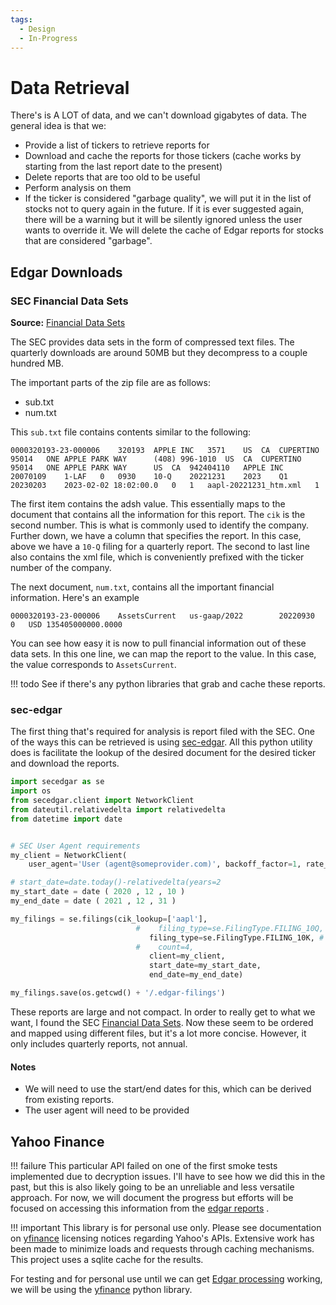 ```yaml
---
tags:
  - Design
  - In-Progress
---
```


# Data Retrieval

There's is A LOT of data, and we can't download gigabytes of data. The general idea is that we:

- Provide a list of tickers to retrieve reports for
- Download and cache the reports for those tickers (cache works by starting from the last report date to the present)
- Delete reports that are too old to be useful
- Perform analysis on them
- If the ticker is considered "garbage quality", we will put it in the list of stocks not to query again in the future. If it is ever suggested again, there will be a warning but it will be silently ignored unless the user wants to override it. We will delete the cache of Edgar reports for stocks that are considered "garbage".

## Edgar Downloads

### SEC Financial Data Sets

**Source:** [Financial Data Sets](https://www.sec.gov/dera/data/financial-statement-data-sets)

The SEC provides data sets in the form of compressed text files. The quarterly downloads are around 50MB but they decompress to a couple hundred MB.

The important parts of the zip file are as follows:

- sub.txt
- num.txt

This `sub.txt` file contains contents similar to the following:

``` title="sub.txt"
0000320193-23-000006	320193	APPLE INC	3571	US	CA	CUPERTINO	95014	ONE APPLE PARK WAY		(408) 996-1010	US	CA	CUPERTINO	95014	ONE APPLE PARK WAY		US	CA	942404110	APPLE INC	20070109	1-LAF	0	0930	10-Q	20221231	2023	Q1	20230203	2023-02-02 18:02:00.0	0	1	aapl-20221231_htm.xml	1
```

The first item contains the adsh value. This essentially maps to the document that contains all the information for this report. The `cik` is the second number. This is what is commonly used to identify the company. Further down, we have a column that specifies the report. In this case, above we have a `10-Q` filing for a quarterly report. The second to last line also contains the xml file, which is conveniently prefixed with the ticker number of the company.

The next document, `num.txt`, contains all the important financial information. Here's an example

``` title="num.txt"
0000320193-23-000006	AssetsCurrent	us-gaap/2022		20220930	0	USD	135405000000.0000	
```

You can see how easy it is now to pull financial information out of these data sets. In this one line, we can map the report to the value. In this case, the value corresponds to `AssetsCurrent`.

!!! todo
    See if there's any python libraries that grab and cache these reports.

### sec-edgar

The first thing that's required for analysis is report filed with the SEC. One of the ways this can be retrieved is using [sec-edgar](https://github.com/sec-edgar/sec-edgar). All this python utility does is facilitate the lookup of the desired document for the desired ticker and download the reports.

``` python title="Example"
import secedgar as se
import os
from secedgar.client import NetworkClient
from dateutil.relativedelta import relativedelta
from datetime import date


# SEC User Agent requirements
my_client = NetworkClient(
    user_agent='User (agent@someprovider.com)', backoff_factor=1, rate_limit=9)

# start_date=date.today()-relativedelta(years=2
my_start_date = date ( 2020 , 12 , 10 ) 
my_end_date = date ( 2021 , 12 , 31 )

my_filings = se.filings(cik_lookup=['aapl'],
                            #    filing_type=se.FilingType.FILING_10Q, # quarterly
                               filing_type=se.FilingType.FILING_10K, # annual
                            #    count=4,
                               client=my_client,
                               start_date=my_start_date,
                               end_date=my_end_date)

my_filings.save(os.getcwd() + '/.edgar-filings')
```

These reports are large and not compact. In order to really get to what we want, I found the SEC [Financial Data Sets](https://www.sec.gov/dera/data/financial-statement-data-sets). Now these seem to be ordered and mapped using different files, but it's a lot more concise. However, it only includes quarterly reports, not annual.

#### Notes

- We will need to use the start/end dates for this, which can be derived from existing reports. 
- The user agent will need to be provided

## Yahoo Finance

!!! failure
    This particular API failed on one of the first smoke tests implemented due to decryption issues. I'll have to see how we did this in the past, but this is also likely going to be an unreliable and less versatile approach. For now, we will document the progress but efforts will be focused on accessing this information from the [edgar reports](#edgar-downloads) .

!!! important
    This library is for personal use only. Please see documentation on [yfinance](https://github.com/ranaroussi/yfinance) licensing notices regarding Yahoo's APIs. Extensive work has been made to minimize loads and requests through caching mechanisms. This project uses a sqlite cache for the results.

For testing and for personal use until we can get [Edgar processing](#edgar-downloads) working, we will be using the [yfinance](https://github.com/ranaroussi/yfinance) python library.
